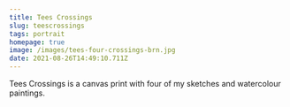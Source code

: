 ```yaml
---
title: Tees Crossings
slug: teescrossings
tags: portrait
homepage: true
image: /images/tees-four-crossings-brn.jpg
date: 2021-08-26T14:49:10.711Z
---
```

Tees Crossings is a canvas print with four of my sketches and watercolour paintings.

